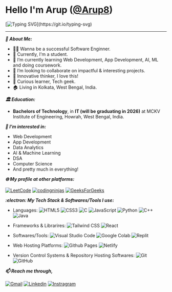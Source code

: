  
 # Hello I'm Arup ([@Arup8](https://github.com/Arup8))
 
 [![Typing SVG](https://readme-typing-svg.herokuapp.com?font=Fira+Code&pause=1000&center=true&vCenter=true&width=435&lines=Welcome+to+my+profile!)](https://git.io/typing-svg)
 
---

***👦 About Me:***
- 👨‍💻 Wanna be a successful Software Enginner.
- 🤵 Currently, I'm a student. <!--working as a _jobPosition_ in _companyName_.-->
- 🌱 I’m currently learning Web Development, App Development, AI, ML and doing coursework.
- 💞️ I’m looking to collaborate on impactful & interesting projects.
- 🤔 Innovative thinker, I love this!
- 📖 Curious learner, Tech geek.
- 🏠 Living in Kolkata, West Bengal, India.

***🏛️ Education:***
- <b>Bachelors of Technology</b>, in <b>IT (will be graduating in 2026)</b> at MCKV Institute of Engineering, Howrah, West Bengal, India.

<!--
***💻 I'm proefficient in:***
- Web development.
- Data analytics.
- UX designing.
-->

***👀 I’m interested in:***
- Web Development
- App Development
- Data Analytics
- AI & Machine Learning
- DSA
- Computer Science
- And pretty much in everything!

***🌐 My profile at other platforms:***
<br><br>
<a href="https://leetcode.com/u/Arup8/">![LeetCode](https://img.shields.io/badge/LeetCode-000000?style=for-the-badge&logo=LeetCode&logoColor=#d16c06)</a>
<a href="https://www.naukri.com/code360/profile/Arup08">![codingninjas](https://img.shields.io/badge/coding%20ninjas-DD6620?style=for-the-badge&logo=codingninjas&logoColor=white)</a>
<a href="https://www.geeksforgeeks.org/user/arup9gc6/">![GeeksForGeeks](https://img.shields.io/badge/GeeksforGeeks-gray?style=for-the-badge&logo=geeksforgeeks&logoColor=35914c)</a>
<!--
<a title="Sandeep Jain, CC BY-SA 4.0 &lt;https://creativecommons.org/licenses/by-sa/4.0&gt;, via Wikimedia Commons; link: https://commons.wikimedia.org/wiki/File:GeeksforGeeks.svg" href="https://auth.geeksforgeeks.org/user/nilankanbetal497"><img width="64" alt="GeeksforGeeks" src="https://upload.wikimedia.org/wikipedia/commons/thumb/4/43/GeeksforGeeks.svg/64px-GeeksforGeeks.svg.png"></a>
<a title="Coding Ninjas, CC BY-SA 4.0 &lt;https://creativecommons.org/licenses/by-sa/4.0&gt;, via Wikimedia Commons; link: https://commons.wikimedia.org/wiki/File:Updated_Logo_RGB-02.png " href="https://www.codingninjas.com/studio/profile/fe67b76c-4ac2-425f-9521-dc5bb7594149"><img width="64" alt="Updated Logo RGB-02" src="https://upload.wikimedia.org/wikipedia/commons/thumb/4/46/Updated_Logo_RGB-02.png/64px-Updated_Logo_RGB-02.png"></a>
-->

***:electron: My Tech Stack & Softwares/Tools I use:***
<br>
- Languages:
![HTML5](https://img.shields.io/badge/html5-%23E34F26.svg?style=for-the-badge&logo=html5&logoColor=white)
![CSS3](https://img.shields.io/badge/css3-%231572B6.svg?style=for-the-badge&logo=css3&logoColor=white)
![C](https://img.shields.io/badge/c-%2300599C.svg?style=for-the-badge&logo=c&logoColor=white)
![JavaScript](https://img.shields.io/badge/javascript-%23323330.svg?style=for-the-badge&logo=javascript&logoColor=%23F7DF1E)
![Python](https://img.shields.io/badge/python-3670A0?style=for-the-badge&logo=python&logoColor=ffdd54)
![C++](https://img.shields.io/badge/C%2B%2B-00599C?style=for-the-badge&logo=c%2B%2B&logoColor=white)
![Java](https://img.shields.io/badge/Java-ED8B00?style=for-the-badge&logo=openjdk&logoColor=white)

<!-- Dart -->

- Frameworks & Librarires:
![Tailwind CSS](https://img.shields.io/badge/Tailwind_CSS-38B2AC?style=for-the-badge&logo=tailwind-css&logoColor=white)
![React](https://img.shields.io/badge/React-20232A?style=for-the-badge&logo=react&logoColor=61DAFB)
<!--
Node.js
React.js
Redux
React Native
Next.js
Express.js
Django
TailwindCSS
FastAPI
Kivy
Tkinter
-->

- Softwares/Tools:
![Visual Studio Code](https://img.shields.io/badge/Visual%20Studio%20Code-0078d7.svg?style=for-the-badge&logo=visual-studio-code&logoColor=white)
![Google Colab](https://img.shields.io/badge/Colab-F9AB00?style=for-the-badge&logo=googlecolab&color=525252)
![Replit](https://img.shields.io/badge/replit-667881?style=for-the-badge&logo=replit&logoColor=white)
<!-- 
PyCharm - Community Edition
Jupyter notebook
-->

- Web Hosting Platforms:
![Github Pages](https://img.shields.io/badge/github%20pages-121013?style=for-the-badge&logo=github&logoColor=white)
![Netlify](https://img.shields.io/badge/netlify-%23000000.svg?style=for-the-badge&logo=netlify&logoColor=#00C7B7)

- Version Control Systems & Repository Hosting Softwares:
![Git](https://img.shields.io/badge/git-%23F05033.svg?style=for-the-badge&logo=git&logoColor=white)
![GitHub](https://img.shields.io/badge/github-%23121011.svg?style=for-the-badge&logo=github&logoColor=white)
<!-- ![GitLab](https://img.shields.io/badge/gitlab-%23181717.svg?style=for-the-badge&logo=gitlab&logoColor=white) -->

<!--
- Microservices:
[TODO: Have to check properly wheather Docker is a microservices or not]
![Docker](https://img.shields.io/badge/docker-%230db7ed.svg?style=for-the-badge&logo=docker&logoColor=white)
-->

<!-- ***Projects:*** -->

<!-- ***🏆 My Achievements:*** 
- Smart India Hackathon 2022 [TODO: Writing up in details]
-->

***📫 Reach me through,***
<br><br>
 <a href="mailto:marup1784@gmail.com">![Gmail](https://img.shields.io/badge/Gmail-D14836?style=for-the-badge&logo=gmail&logoColor=white)</a>
 <a href="https://www.linkedin.com/in/arup-maity-a0390b259/">![Linkedin](https://img.shields.io/badge/LinkedIn-0077B5?style=for-the-badge&logo=linkedin&logoColor=white)</a>
 <a href="https://www.instagram.com/_arup08_/">![Instragram](https://img.shields.io/badge/Instagram-E4405F?style=for-the-badge&logo=instagram&logoColor=white)</a>

<!--
Dev.to:
Stakoverflow:
Quora:
Medium:
stackexchange:
kaggle:
Discord:
-->
<!--
***🟩 My GitHub streaks and stats:*** 
<br><br>
![MyGitHubStats](https://github-readme-stats.vercel.app/api/top-langs/?username=NilankanBetal&theme=blue-green)
-->

<!--
[![GitHub Streak](https://streak-stats.demolab.com/?user=NilankanBetal&theme=dark)](https://git.io/streak-stats) 
[![Nilankan's GitHub stats](https://github-readme-stats.vercel.app/api?username=NilankanBetal&theme=dark)](https://github.com/anuraghazra/github-readme-stats)
-->

<!--
---
- 👀 I’m interested in innovative collaborations and implementing interesting and meaningful ideas in real life.
- 🌱 I’m currently learning <b>Web Development</b>.
- 💻 I'm making programming problems solved and some projects.
- 💞️ I’m looking to collaborate on impactful projects.
- 📫 Reach me through,
        <br>
        E-mail : <a href="mailto:nilankanbetal497@gmail.com"><img src="https://img.shields.io/badge/-Nilankan-red?style=social&logo=gmail"></a>
        <br>
        Linkedin :  <a href="https://www.linkedin.com/in/nilankan-betal-297b87214"><img src="https://img.shields.io/badge/-Nilankan-blue?style=social&logo=linkedin"></a>
-->
